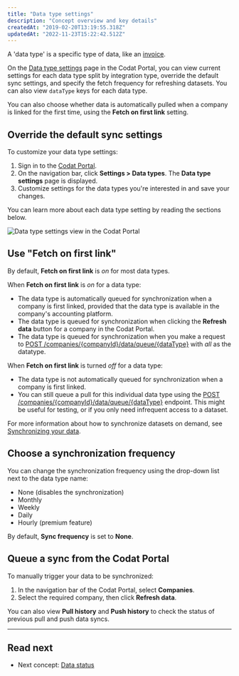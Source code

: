 ```yaml
---
title: "Data type settings"
description: "Concept overview and key details"
createdAt: "2019-02-20T13:19:55.318Z"
updatedAt: "2022-11-23T15:22:42.512Z"
---
```


A 'data type' is a specific type of data, like an [invoice](/accounting-api#/schemas/Invoice).

On the <a className="external" href="https://app.codat.io/settings/data-types" target="_blank">Data type settings</a> page in the Codat Portal, you can view current settings for each data type split by integration type, override the default sync settings, and specify the fetch frequency for refreshing datasets. You can also view `dataType` keys for each data type.

You can also choose whether data is automatically pulled when a company is linked for the first time, using the **Fetch on first link** setting.

## Override the default sync settings

To customize your data type settings:

1. Sign in to the <a href="https://app.codat.io" target="_blank">Codat Portal</a>.
2. On the navigation bar, click **Settings > Data types**. The **Data type settings** page is displayed.
3. Customize settings for the data types you're interested in and save your changes.

You can learn more about each data type setting by reading the sections below.

<img
  src="/img/old/64728a5-datat_type_settings.PNG"
  alt="Data type settings view in the Codat Portal"
/>

## Use "Fetch on first link"

By default, **Fetch on first link** is _on_ for most data types.

When **Fetch on first link** is _on_ for a data type:

- The data type is automatically queued for synchronization when a company is first linked, provided that the data type is available in the company's accounting platform.
- The data type is queued for synchronization when clicking the **Refresh data** button for a company in the Codat Portal.
- The data type is queued for synchronization when you make a request to [POST /companies/{companyId}/data/queue/{dataType}](https://api.codat.io/swagger/index.html#/Data/post_companies__companyId__data_queue__dataType_) with _all_ as the datatype.

When **Fetch on first link** is turned _off_ for a data type:

- The data type is not automatically queued for synchronization when a company is first linked.
- You can still queue a pull for this individual data type using the [POST /companies/{companyId}/data/queue/{dataType}](https://api.codat.io/swagger/index.html#/Data/post_companies__companyId__data_queue__dataType_) endpoint. This might be useful for testing, or if you only need infrequent access to a dataset.

For more information about how to synchronize datasets on demand, see [Synchronizing your data](/data-status).

## Choose a synchronization frequency

You can change the synchronization frequency using the drop-down list next to the data type name:

- None (disables the synchronization)
- Monthly
- Weekly
- Daily
- Hourly (premium feature)

By default, **Sync frequency** is set to **None**.

## Queue a sync from the Codat Portal

To manually trigger your data to be synchronized:

1. In the navigation bar of the Codat Portal, select **Companies**.
2. Select the required company, then click **Refresh data**.

You can also view **Pull history** and **Push history** to check the status of previous pull and push data syncs.
<!-- 
:::Note Additional sync settings

Some additional settings for the data type sync are available [via our API](https://docs.codat.io/reference/post_profile-syncsettings).

::: -->

---

## Read next

- Next concept: [Data status](/core-concepts/status)

